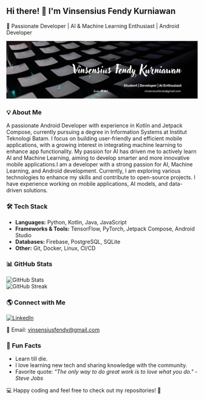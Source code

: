## Hi there! 👋 I'm Vinsensius Fendy Kurniawan  
🚀 Passionate Developer | AI & Machine Learning Enthusiast | Android Developer  

![Banner](https://github.com/vinsensius13/vinsensius13/blob/405b0e6ac729e234ec6524e475348b8dbdd5fafd/vinsen-banner.png)  

### 💡 About Me  
A passionate Android Developer with experience in Kotlin and Jetpack Compose, currently pursuing a degree in Information Systems at Institut Teknologi Batam. I focus on building user-friendly and efficient mobile applications, with a growing interest in integrating machine learning to enhance app functionality. My passion for AI has driven me to actively learn AI and Machine Learning, aiming to develop smarter and more innovative mobile applications.I am a developer with a strong passion for AI, Machine Learning, and Android development. Currently, I am exploring various technologies to enhance my skills and contribute to open-source projects. I have experience working on mobile applications, AI models, and data-driven solutions.

### 🛠️ Tech Stack  
- **Languages:** Python, Kotlin, Java, JavaScript  
- **Frameworks & Tools:** TensorFlow, PyTorch, Jetpack Compose, Android Studio  
- **Databases:** Firebase, PostgreSQL, SQLite  
- **Other:** Git, Docker, Linux, CI/CD  

### 📊 GitHub Stats  
![GitHub Stats](https://github-readme-stats.vercel.app/api?username=vinsensius13&show_icons=true&theme=radical)  
![GitHub Streak](https://github-readme-streak-stats.herokuapp.com/?user=vinsensius13&theme=radical)  

### 🌎 Connect with Me  
[![LinkedIn](https://img.shields.io/badge/LinkedIn-blue?logo=linkedin&logoColor=white)](https://www.linkedin.com/in/vinsensius-fendy-kurniawan-86ab50293/)  
 
📧 Email: vinsensiusfendy@gmail.com

### 🎯 Fun Facts  
- Learn till die.
- I love learning new tech and sharing knowledge with the community.
- Favorite quote: *"The only way to do great work is to love what you do." - Steve Jobs*

💻 Happy coding and feel free to check out my repositories! 🚀
